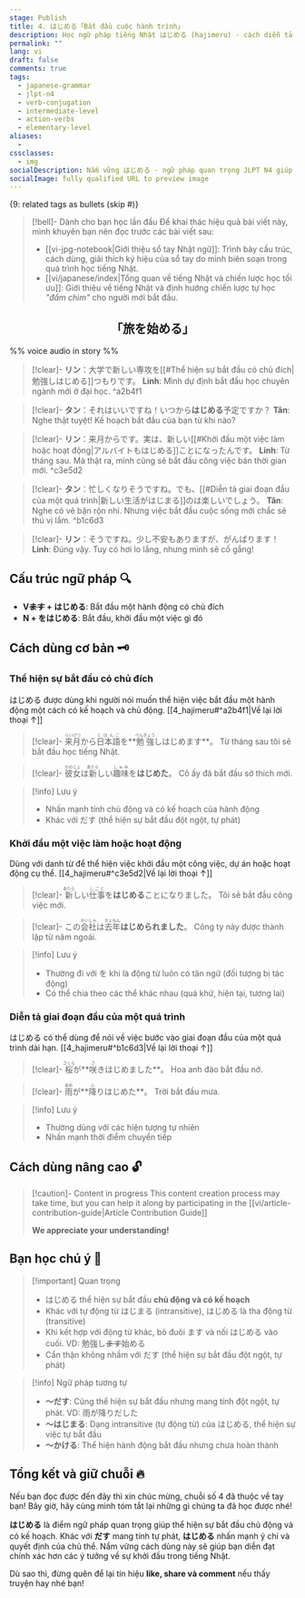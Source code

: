 ```yaml
---
stage: Publish
title: 4. はじめる「Bắt đầu cuộc hành trình」
description: Học ngữ pháp tiếng Nhật はじめる (hajimeru) - cách diễn tả sự bắt đầu có chủ đích. Bao gồm cấu trúc, cách dùng và ví dụ chi tiết cho JLPT N4.
permalink: ""
lang: vi
draft: false
comments: true
tags:
  - japanese-grammar
  - jlpt-n4
  - verb-conjugation
  - intermediate-level
  - action-verbs
  - elementary-level
aliases:
  - 
cssclasses:
  - img
socialDescription: Nắm vững はじめる - ngữ pháp quan trọng JLPT N4 giúp diễn tả sự bắt đầu có chủ đích trong tiếng Nhật.
socialImage: fully qualified URL to preview image
---
```


{9: related tags as bullets (skip #)}

> [!bell]- Dành cho bạn học lần đầu
> Để khai thác hiệu quả bài viết này, mình khuyên bạn nên đọc trước các bài viết sau:
> - [[vi-jpg-notebook|Giới thiệu sổ tay Nhật ngữ]]: Trình bày cấu trúc, cách dùng, giải thích ký hiệu của sổ tay do mình biên soạn trong quá trình học tiếng Nhật.   
> - [[vi/japanese/index|Tổng quan về tiếng Nhật và chiến lược học tối ưu]]: Giới thiệu về tiếng Nhật và định hướng chiến lược tự học *"đắm chìm"* cho người mới bắt đầu.

<h2 style="text-align:center">「旅を始める」</h2>

%% voice audio in story %%

> [!clear]- **リン**：大学で新しい専攻を[[#Thể hiện sự bắt đầu có chủ đích|勉強しはじめる]]つもりです。
> **Linh**: Mình dự định bắt đầu học chuyên ngành mới ở đại học.
^a2b4f1

> [!clear]- **タン**：それはいいですね！いつから**はじめる**予定ですか？
> **Tân**: Nghe thật tuyệt! Kế hoạch bắt đầu của bạn từ khi nào?

> [!clear]- **リン**：来月からです。実は、新しい[[#Khởi đầu một việc làm hoặc hoạt động|アルバイトもはじめる]]ことになったんです。
> **Linh**: Từ tháng sau. Mà thật ra, mình cũng sẽ bắt đầu công việc bán thời gian mới.
^c3e5d2

> [!clear]- **タン**：忙しくなりそうですね。でも、[[#Diễn tả giai đoạn đầu của một quá trình|新しい生活がはじまる]]のは楽しいでしょう。
> **Tân**: Nghe có vẻ bận rộn nhỉ. Nhưng việc bắt đầu cuộc sống mới chắc sẽ thú vị lắm.
^b1c6d3

> [!clear]- **リン**：そうですね。少し不安もありますが、がんばります！
> **Linh**: Đúng vậy. Tuy có hơi lo lắng, nhưng mình sẽ cố gắng!

## Cấu trúc ngữ pháp 🔍
- **V~~ます~~ + はじめる**: Bắt đầu một hành động có chủ đích
- **N + をはじめる**: Bắt đầu, khởi đầu một việc gì đó

## Cách dùng cơ bản 🗝️

### Thể hiện sự bắt đầu có chủ đích
はじめる được dùng khi người nói muốn thể hiện việc bắt đầu một hành động một cách có kế hoạch và chủ động. [[4_hajimeru#^a2b4f1|Về lại lời thoại ↑]]

> [!clear]- <ruby>来月<rt>らいげつ</rt></ruby>から<ruby>日本語<rt>にほんご</rt></ruby>を**<ruby>勉強<rt>べんきょう</rt></ruby>しはじめます**。
> Từ tháng sau tôi sẽ bắt đầu học tiếng Nhật.

> [!clear]- <ruby>彼女<rt>かのじょ</rt></ruby>は<ruby>新<rt>あたら</rt></ruby>しい<ruby>趣味<rt>しゅみ</rt></ruby>を**はじめた**。
> Cô ấy đã bắt đầu sở thích mới.

> [!info] Lưu ý
> - Nhấn mạnh tính chủ động và có kế hoạch của hành động
> - Khác với だす (thể hiện sự bắt đầu đột ngột, tự phát)

### Khởi đầu một việc làm hoặc hoạt động
Dùng với danh từ để thể hiện việc khởi đầu một công việc, dự án hoặc hoạt động cụ thể. [[4_hajimeru#^c3e5d2|Về lại lời thoại ↑]]

> [!clear]- <ruby>新<rt>あたら</rt></ruby>しい<ruby>仕事<rt>しごと</rt></ruby>を**はじめる**ことになりました。
> Tôi sẽ bắt đầu công việc mới.

> [!clear]- この<ruby>会社<rt>かいしゃ</rt></ruby>は<ruby>去年<rt>きょねん</rt></ruby>**はじめられました**。
> Công ty này được thành lập từ năm ngoái.

> [!info] Lưu ý
> - Thường đi với を khi là động từ luôn có tân ngữ (đối tượng bị tác động)
> - Có thể chia theo các thể khác nhau (quá khứ, hiện tại, tương lai)

### Diễn tả giai đoạn đầu của một quá trình
はじめる có thể dùng để nói về việc bước vào giai đoạn đầu của một quá trình dài hạn. [[4_hajimeru#^b1c6d3|Về lại lời thoại ↑]]

> [!clear]- <ruby>桜<rt>さくら</rt></ruby>が**<ruby>咲<rt>さ</rt></ruby>きはじめました**。
> Hoa anh đào bắt đầu nở.

> [!clear]- <ruby>雨<rt>あめ</rt></ruby>が**<ruby>降<rt>ふ</rt></ruby>りはじめた**。
> Trời bắt đầu mưa.

> [!info] Lưu ý
> - Thường dùng với các hiện tượng tự nhiên
> - Nhấn mạnh thời điểm chuyển tiếp

## Cách dùng nâng cao 🔓

> [!caution]- Content in progress
> This content creation process may take time, but you can help it along by participating in the [[vi/article-contribution-guide|Article Contribution Guide]]
>
> **We appreciate your understanding!**

## Bạn học chú ý 👀

> [!important] Quan trọng
> - はじめる thể hiện sự bắt đầu **chủ động và có kế hoạch**
> - Khác với tự động từ はじまる (intransitive),  はじめる là tha động từ (transitive)
> - Khi kết hợp với động từ khác, bỏ đuôi ます và nối はじめる vào cuối. VD: 勉強し~~ます~~始める
> - Cẩn thận không nhầm với だす (thể hiện sự bắt đầu đột ngột, tự phát)

> [!info] Ngữ pháp tương tự
> - **〜だす**: Cũng thể hiện sự bắt đầu nhưng mang tính đột ngột, tự phát. VD: 雨が降りだした
> - **〜はじまる**: Dạng intransitive (tự động từ) của はじめる, thể hiện sự việc tự bắt đầu
> - **〜かける**: Thể hiện hành động bắt đầu nhưng chưa hoàn thành

## Tổng kết và giữ chuỗi 🔥
Nếu bạn đọc được đến đây thì xin chúc mừng, chuỗi số 4 đã thuộc về tay bạn! Bây giờ, hãy cùng mình tóm tắt lại những gì chúng ta đã học được nhé!

**はじめる** là điểm ngữ pháp quan trọng giúp thể hiện sự bắt đầu chủ động và có kế hoạch. Khác với **だす** mang tính tự phát, **はじめる** nhấn mạnh ý chí và quyết định của chủ thể. Nắm vững cách dùng này sẽ giúp bạn diễn đạt chính xác hơn các ý tưởng về sự khởi đầu trong tiếng Nhật.

Dù sao thì, đừng quên để lại tín hiệu **like, share và comment** nếu thấy truyện hay nhé bạn!
